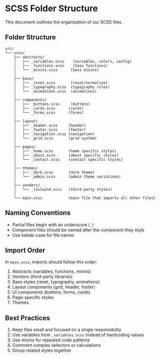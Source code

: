 # SCSS Folder Structure

This document outlines the organization of our SCSS files.

## Folder Structure

```
src/
└── scss/
    ├── abstracts/
    │   ├── _variables.scss    (variables, colors, config)
    │   ├── _functions.scss    (Sass functions)
    │   └── _mixins.scss      (Sass mixins)
    │
    ├── base/
    │   ├── _reset.scss       (reset/normalize)
    │   ├── _typography.scss  (typography rules)
    │   └── _animations.scss  (animations)
    │
    ├── components/
    │   ├── _buttons.scss     (buttons)
    │   ├── _cards.scss      (cards)
    │   └── _forms.scss      (forms)
    │
    ├── layout/
    │   ├── _header.scss     (header)
    │   ├── _footer.scss     (footer)
    │   ├── _navigation.scss (navigation)
    │   └── _grid.scss       (grid system)
    │
    ├── pages/
    │   ├── _home.scss       (home specific styles)
    │   ├── _about.scss      (about specific styles)
    │   └── _contact.scss    (contact specific styles)
    │
    ├── themes/
    │   ├── _dark.scss       (dark theme)
    │   └── _admin.scss      (admin theme variations)
    │
    ├── vendors/
    │   └── _tailwind.scss   (third-party styles)
    │
    └── main.scss            (main file that imports all other files)
```

## Naming Conventions

- Partial files begin with an underscore (`_`)
- Component files should be named after the component they style
- Use kebab-case for file names

## Import Order

In `main.scss`, imports should follow this order:

1. Abstracts (variables, functions, mixins)
2. Vendors (third-party libraries)
3. Base styles (reset, typography, animations)
4. Layout components (grid, header, footer)
5. UI components (buttons, forms, cards)
6. Page-specific styles
7. Themes

## Best Practices

1. Keep files small and focused on a single responsibility
2. Use variables from `_variables.scss` instead of hardcoding values
3. Use mixins for repeated code patterns
4. Comment complex selectors or calculations
5. Group related styles together